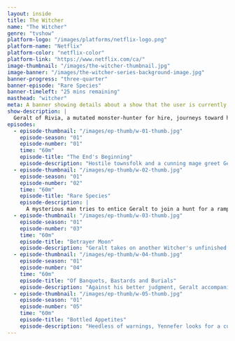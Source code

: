 ```yaml
---
layout: inside
title: The Witcher
name: "The Witcher"
genre: "tvshow"
platform-logo: "/images/platforms/netflix-logo.png"
platform-name: "Netflix"
platform-color: "netflix-color"
platform-link: "https://www.netflix.com/ca/"
image-thumbnail: "/images/the-witcher-thumbnail.jpg"
image-banner: "/images/the-witcher-series-background-image.jpg"
banner-progress: "three-quarter"
banner-episode: "Rare Species"
banner-timeleft: "25 mins remaining"
masthead: "witcher"
meta: A banner showing details about a show that the user is currently watching.
show-description: |
  Geralt of Rivia, a mutated monster-hunter for hire, journeys toward his destiny in a turbulent world.
episodes:
  - episode-thumbnail: "/images/ep-thumb/w-01-thumb.jpg"
    episode-season: "01"
    episode-number: "01"
    time: "60m"
    episode-title: "The End's Beginning"
    episode-description: "Hostile townsfolk and a cunning mage greet Geralt in the town of Blaviken. Ciri finds her royal world upended when Nilfgaard sets its sights on Cintra."
  - episode-thumbnail: "/images/ep-thumb/w-02-thumb.jpg"
    episode-season: "01"
    episode-number: "02"
    time: "60m"
    episode-title: "Rare Species"
    episode-description: |
      A mysterious man tries to entice Geralt to join a hunt for a rampaging dragon, a quest that attracts a familiar face. Ciri questions who she can trust.
  - episode-thumbnail: "/images/ep-thumb/w-03-thumb.jpg"
    episode-season: "01"
    episode-number: "03"
    time: "60m"
    episode-title: "Betrayer Moon"
    episode-description: "Geralt takes on another Witcher's unfinished business in a kingdom stalked by a ferocious beast. At a brutal cost, Yennefer forges a magical new future."
  - episode-thumbnail: "/images/ep-thumb/w-04-thumb.jpg"
    episode-season: "01"
    episode-number: "04"
    time: "60m"
    episode-title: "Of Banquets, Bastards and Burials"
    episode-description: "Against his better judgment, Geralt accompanies Jaskier to a royal ball. Ciri wanders into an enchanted forest. Yennefer tries to protect her charges."
  - episode-thumbnail: "/images/ep-thumb/w-05-thumb.jpg"
    episode-season: "01"
    episode-number: "05"
    time: "60m"
    episode-title: "Bottled Appetites"
    episode-description: "Heedless of warnings, Yennefer looks for a cure to restore what she's lost. Geralt inadvertently puts Jaskier in peril. The search for Ciri intensifies."
---
```

